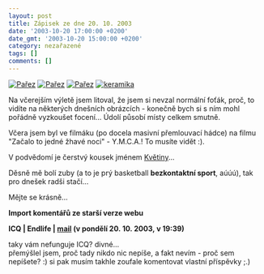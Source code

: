 ```yaml
---
layout: post
title: Zápisek ze dne 20. 10. 2003
date: '2003-10-20 17:00:00 +0200'
date_gmt: '2003-10-20 15:00:00 +0200'
category: nezařazené
tags: []
comments: []
---
```

<div >  <a href="/%base_url%/assets/old-images/parez.jpg"><img alt="Pařez" src="%base_url%/assets/old-images/parez.jpg"></a>  <a href="/%base_url%/assets/old-images/parez2.jpg"><img alt="Pařez" src="%base_url%/assets/old-images/parez2.jpg"></a>  <a href="/%base_url%/assets/old-images/parez3.jpg"><img alt="Pařez" src="%base_url%/assets/old-images/parez3.jpg"></a>  <a href="/%base_url%/assets/old-images/keramika2.jpg"><img alt="keramika" src="%base_url%/assets/old-images/keramika2.jpg"></a>  </div>
<p>Na včerejším výletě jsem litoval, že jsem si nevzal normální foťák, proč, to vidíte  na některých dnešních obrázcích - konečně bych si s ním mohl pořádně vyzkoušet focení...  Údolí působí místy celkem smutně.</p>
<p>Včera jsem byl ve filmáku (po docela masivní přemlouvací hádce) na filmu &quot;Začalo to jedné  žhavé noci&quot; - Y.M.C.A.! To musíte vidět :).</p>
<p>V podvědomí je čerstvý kousek jménem <a href="art.php?a=kvetiny.htm">Květiny</a>...</p>
<p>Děsně mě bolí zuby (a to je prý basketball <strong>bezkontaktní sport</strong>, aúúú), tak pro dnešek radši stačí...</p>
<p>Mějte se krásně...</p>
<div class="import-komentaru">
<p><strong>Import komentářů ze starší verze webu</strong></p>
<div class="comment">
<p style="font-weight:bold"><span class="compredmet">ICQ</span> | <span class="comname">Endlife</span> |  <a href="mailto:jan.martinek@post.cz">mail</a> (v&nbsp;pondělí&nbsp;20.&nbsp;10.&nbsp;2003,&nbsp;v&nbsp;19:39)</p>
<p>taky vám nefunguje ICQ? divné... <br> přemýšlel jsem, proč tady nikdo nic nepíše, a fakt nevím - proč sem nepíšete? :) si pak musím takhle zoufale komentovat vlastní příspěvky ;.) </p>
</div>
</div>
